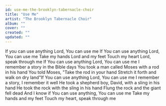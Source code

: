 ```yaml
---
id: use-me-the-brooklyn-tabernacle-choir
title: "Use Me"
artist: "The Brooklyn Tabernacle Choir"
album: ""
cover: ""
created: ""
updated: ""
---
```


If you can use anything Lord, You can use me
If You can use anything Lord, You can use me
Take my hands Lord and my feet
Touch my heart Lord, speak through me
If You can use anything Lord, You can use me
I remember a story in the Bible days
You took a man called Moses with a rod in his hand
You told Moses, "Take the rod in your hand
Stretch it forth and walk on dry land"If You can use anything Lord, You can use me
I remember a story, I remember it well
He took a shepherd boy, David, with a sling in his hand
He took the rock with the sling in his hand
Flung the rock and the giant fell dead
And I know if You can use anything, You can use me
Take my hands and my feet
Touch my heart, speak through me
